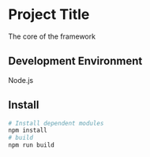 # Project Title

The core of the framework

## Development Environment

Node.js

## Install

```bash
# Install dependent modules
npm install
# build
npm run build
```
